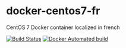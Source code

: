 # docker-centos7-fr
CentOS 7 Docker container localized in french

[build_badge]: https://img.shields.io/github/workflow/status/gwaroquier/docker-centos7-fr/build/main
[build_link]: https://github.com/gwaroquier/docker-centos7-fr/actions?query=workflow%3A%22build%22

[docker_badge]: https://img.shields.io/docker/automated/gwaroquier/docker-centos7-fr
[docker_link]: https://hub.docker.com/r/gwaroquier/docker-centos7-fr

[![Build Status][build_badge]][build_link]
[![Docker Automated build][docker_badge]][docker_link]
